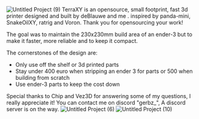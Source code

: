 ![Untitled Project (9)](https://github.com/Gerbz1/TerraXY/assets/163194295/1ccfcf32-6a58-4488-beea-40edc6e5bece)
TerraXY is an opensource, small footprint, fast 3d printer designed and built by deBlauwe and me .
inspired by panda-mini, SnakeOilXY, ratrig and Voron. Thank you for opensourcing your work!

The goal was to maintain the 230x230mm build area of an ender-3 but to make it faster, more reliable and to keep it compact.

The cornerstones of the design are:
- Only use off the shelf or 3d printed parts
- Stay under 400 euro when stripping an ender 3 for parts or 500 when building from scratch
- Use ender-3 parts  to keep the cost down

Special thanks to Chip and Vez3D for answering some of my questions, I really appreciate it!
You can contact me on discord "gerbz_", A discord server is on the way.
![Untitled Project (6)](https://github.com/Gerbz1/TerraXY/assets/163194295/1bbabe0a-e048-4067-a9a3-dcdc2d68d720)
![Untitled Project (10)](https://github.com/Gerbz1/TerraXY/assets/163194295/7777ee97-72b2-4c0d-805a-575f76d4f928)

 
